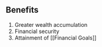 

## Benefits
1. Greater wealth accumulation
2. Financial security
3. Attainment of [[Financial Goals]]